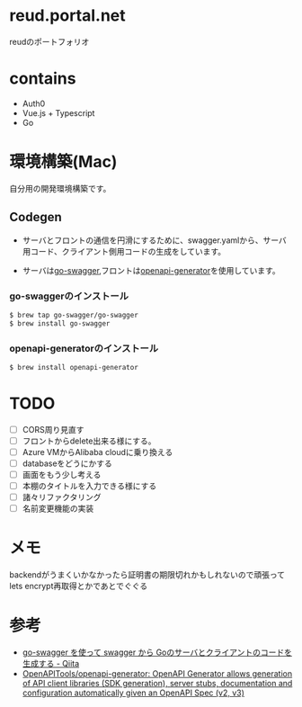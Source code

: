 reud.portal.net
===

reudのポートフォリオ

# contains
- Auth0
- Vue.js + Typescript
- Go


# 環境構築(Mac)
自分用の開発環境構築です。

## Codegen
- サーバとフロントの通信を円滑にするために、swagger.yamlから、サーバ用コード、クライアント側用コードの生成をしています。

- サーバは[go-swagger](https://github.com/go-swagger/go-swagger),フロントは[openapi-generator](https://github.com/OpenAPITools/openapi-generator)を使用しています。

### go-swaggerのインストール

```bash
$ brew tap go-swagger/go-swagger
$ brew install go-swagger
```

### openapi-generatorのインストール

```bash
$ brew install openapi-generator
```

# TODO
- [ ] CORS周り見直す
- [ ] フロントからdelete出来る様にする。
- [ ] Azure VMからAlibaba cloudに乗り換える
- [ ] databaseをどうにかする
- [ ] 画面をもう少し考える
- [ ] 本棚のタイトルを入力できる様にする
- [ ] 諸々リファクタリング
- [ ] 名前変更機能の実装

# メモ
backendがうまくいかなかったら証明書の期限切れかもしれないので頑張ってlets encrypt再取得とかであとでぐぐる


# 参考
- [go-swagger を使って swagger から Goのサーバとクライアントのコードを生成する - Qiita](https://qiita.com/o_tyazuke/items/43bd362e8e427aa0e340)
- [OpenAPITools/openapi-generator: OpenAPI Generator allows generation of API client libraries (SDK generation), server stubs, documentation and configuration automatically given an OpenAPI Spec (v2, v3)](https://github.com/OpenAPITools/openapi-generator#15---homebrew)
